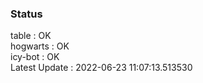 ### Status


table : OK  
hogwarts : OK  
icy-bot : OK  
Latest Update : 2022-06-23 11:07:13.513530
